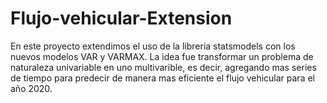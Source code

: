 # Flujo-vehicular-Extension
En este proyecto extendimos el uso de la libreria statsmodels con los nuevos modelos VAR y VARMAX. La idea fue transformar un problema de naturaleza univariable en uno multivarible, es decir, agregando mas series de tiempo para predecir de manera mas eficiente el flujo vehicular para el año 2020. 
